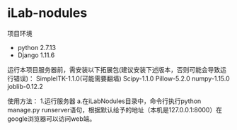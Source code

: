 # iLab-nodules

项目环境

- python 2.7.13
- Django 1.11.6

运行本项目服务器前，需安装以下拓展包(建议安装下述版本，否则可能会导致运行错误)：
SimpleITK-1.1.0(可能需要翻墙)
Scipy-1.1.0
Pillow-5.2.0
numpy-1.15.0
joblib-0.12.2


使用方法：
1.运行服务器
a.在iLabNodules目录中，命令行执行python manage.py runserver语句，根据默认给予的地址（本机是127.0.0.1:8000）在google浏览器可以访问web端。